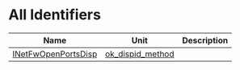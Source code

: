 # All Identifiers


| Name | Unit | Description |
|---|---|---|
| [INetFwOpenPortsDisp](ok_dispid_method.INetFwOpenPortsDisp.md) | [ok_dispid_method](ok_dispid_method.md) |   |
